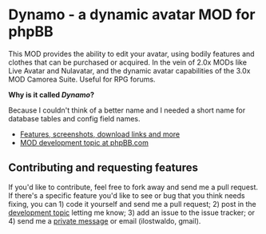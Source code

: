 Dynamo - a dynamic avatar MOD for phpBB
============================

This MOD provides the ability to edit your avatar, using bodily features and clothes that can be purchased or acquired. In the vein of 2.0x MODs like Live Avatar and Nulavatar, and the dynamic avatar capabilities of the 3.0x MOD Camorea Suite. Useful for RPG forums.

**Why is it called _Dynamo_?**

Because I couldn't think of a better name and I needed a short name for database tables and config field names.

* [Features, screenshots, download links and more](http://dellsystem.me/phpbb#dynamic-avatar)
* [MOD development topic at phpBB.com](http://www.phpbb.com/community/viewtopic.php?f=70&t=1823845)

Contributing and requesting features
-----------------------------------

If you'd like to contribute, feel free to fork away and send me a pull request. If there's a specific feature you'd like to see or bug that you think needs fixing, you can 1) code it yourself and send me a pull request; 2) post in the [development topic](http://www.phpbb.com/community/viewtopic.php?f=70&t=1823845) letting me know; 3) add an issue to the issue tracker; or 4) send me a [private message](http://www.phpbb.com/community/ucp.php?i=pm&mode=compose&u=178433) or email (ilostwaldo, gmail).
